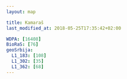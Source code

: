 ```yaml
---
layout: map

title: Kamaraš
last_modified_at: 2018-05-25T17:35:42+02:00

WDPA: [16408]
BioRaS: [76]
geoSrbija:
  L1_183: [108]
  L1_302: [35]
  L1_362: [68]
---
```

